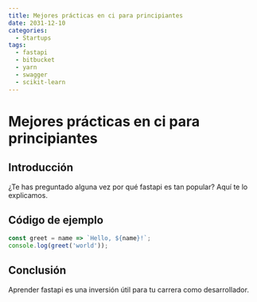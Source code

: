 ```yaml
---
title: Mejores prácticas en ci para principiantes
date: 2031-12-10
categories:
  - Startups
tags:
  - fastapi
  - bitbucket
  - yarn
  - swagger
  - scikit-learn
---
```


# Mejores prácticas en ci para principiantes

## Introducción

¿Te has preguntado alguna vez por qué fastapi es tan popular? Aquí te lo explicamos.

## Código de ejemplo

```javascript
const greet = name => `Hello, ${name}!`;
console.log(greet('world'));
```

## Conclusión

Aprender fastapi es una inversión útil para tu carrera como desarrollador.